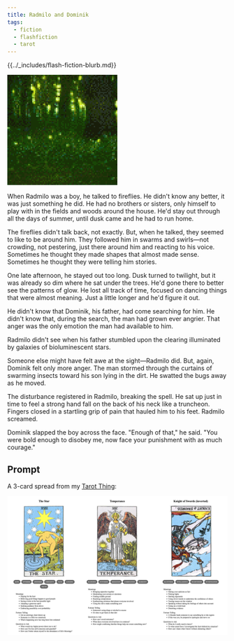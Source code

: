 ```yaml
---
title: Radmilo and Dominik
tags:
  - fiction
  - flashfiction
  - tarot
---
```


{{../_includes/flash-fiction-blurb.md}}

<!--more-->

<img src="./cover.png" class="fullwidth" />

When Radmilo was a boy, he talked to fireflies. He didn't know any better, it was just something he did. He had no brothers or sisters, only himself to play with in the fields and woods around the house. He'd stay out through all the days of summer, until dusk came and he had to run home. 

The fireflies didn't talk back, not exactly. But, when he talked, they seemed to like to be around him. They followed him in swarms and swirls—not crowding, not pestering, just there around him and reacting to his voice. Sometimes he thought they made shapes that almost made sense. Sometimes he thought they were telling him stories. 

One late afternoon, he stayed out too long. Dusk turned to twilight, but it was already so dim where he sat under the trees. He'd gone there to better see the patterns of glow. He lost all track of time, focused on dancing things that were almost meaning. Just a little longer and he'd figure it out. 

He didn't know that Dominik, his father, had come searching for him. He didn't know that, during the search, the man had grown ever angrier. That anger was the only emotion the man had available to him.

Radmilo didn't see when his father stumbled upon the clearing illuminated by galaxies of bioluminescent stars. 

Someone else might have felt awe at the sight—Radmilo did. But, again, Dominik felt only more anger. The man stormed through the curtains of swarming insects toward his son lying in the dirt. He swatted the bugs away as he moved. 

The disturbance registered in Radmilo, breaking the spell. He sat up just in time to feel a strong hand fall on the back of his neck like a truncheon. Fingers closed in a startling grip of pain that hauled him to his feet. Radmilo screamed.

Dominik slapped the boy across the face. "Enough of that," he said. "You were bold enough to disobey me, now face your punishment with as much courage."

## Prompt

A 3-card spread from my [Tarot Thing](https://lmorchard.github.io/tarot-thing/?card=The+Star&card=Temperance&card=%21Knight+of+Swords):

![](2022-06-09.png)
